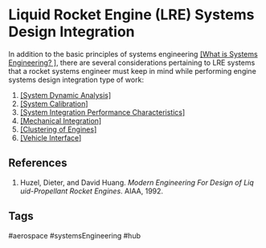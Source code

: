 # Liquid Rocket Engine (LRE) Systems Design Integration

In addition to the basic principles of systems engineering [\[What is Systems Engineering? \]](../202201080221), there are several considerations pertaining to LRE systems that a rocket systems engineer must  keep in mind while performing engine systems design integration type of work:  

1. [\[System Dynamic Analysis\]](../202202182135)  
2. [\[System Calibration\]](../202202182136)  
3. [\[System Integration Performance Characteristics\]](../202202182138)  
4. [\[Mechanical Integration\]](../202202182141)  
5. [\[Clustering of Engines\]](../202202182147)  
6. [\[Vehicle Interface\]](../202202182148)  

## References
1. Huzel, Dieter, and David Huang. *Modern Engineering For Design of Liq    uid-Propellant Rocket Engines*. AIAA, 1992. 

## Tags
#aerospace #systemsEngineering #hub 
